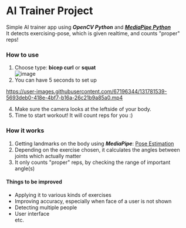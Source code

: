 # AI Trainer Project
Simple AI trainer app using ***OpenCV Python*** and <a href="https://google.github.io/mediapipe/">***MediaPipe Python***</a><br>
It detects exercising-pose, which is given realtime, and counts "proper" reps! 

### How to use
1. Choose type: **bicep curl** or **squat**<br>
 ![image](https://user-images.githubusercontent.com/67196344/131671166-55fd85d0-2774-480d-83f4-9992070f2caf.png)
2. You can have 5 seconds to set up


https://user-images.githubusercontent.com/67196344/131781539-5693deb0-418e-4bf7-b16a-26c21b9a85a0.mp4


4. Make sure the camera looks at the leftside of your body.
5. Time to start workout! It will count reps for you :)

### How it works
1. Getting landmarks on the body using ***MediaPipe***: <a href="https://google.github.io/mediapipe/solutions/pose.html">Pose Estimation</a>
2. Depending on the exercise chosen, it calculates the angles between joints which actually matter
3. It only counts "proper" reps, by checking the range of important angle(s)

#### Things to be improved
- Applying it to various kinds of exercises<br>
- Improving accuracy, especially when face of a user is not shown<br>
- Detecting multiple people<br>
- User interface<br>
etc.

